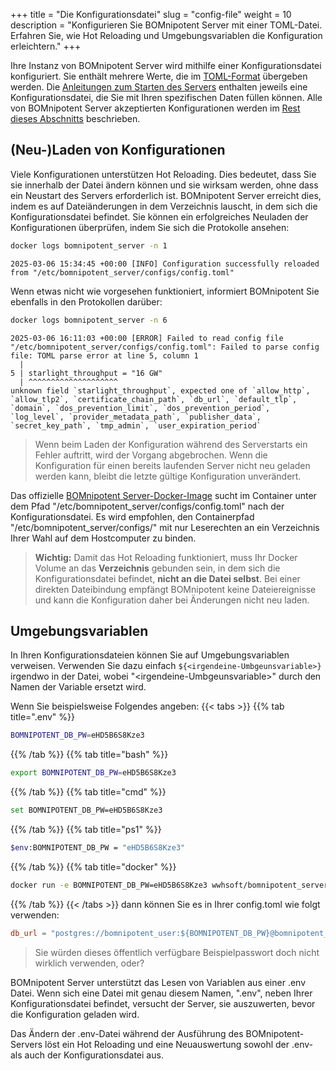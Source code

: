 +++
title = "Die Konfigurationsdatei"
slug = "config-file"
weight = 10
description = "Konfigurieren Sie BOMnipotent Server mit einer TOML-Datei. Erfahren Sie, wie Hot Reloading und Umgebungsvariablen die Konfiguration erleichtern."
+++

Ihre Instanz von BOMnipotent Server wird mithilfe einer Konfigurationsdatei konfiguriert. Sie enthält mehrere Werte, die im [TOML-Format](https://toml.io/en/) übergeben werden. Die [Anleitungen zum Starten des Servers](/de/server/setup/starting/) enthalten jeweils eine Konfigurationsdatei, die Sie mit Ihren spezifischen Daten füllen können. Alle von BOMnipotent Server akzeptierten Konfigurationen werden im [Rest dieses Abschnitts](/de/server/configuration/) beschrieben.

## (Neu-)Laden von Konfigurationen

Viele Konfigurationen unterstützen Hot Reloading. Dies bedeutet, dass Sie sie innerhalb der Datei ändern können und sie wirksam werden, ohne dass ein Neustart des Servers erforderlich ist. BOMnipotent Server erreicht dies, indem es auf Dateiänderungen in dem Verzeichnis lauscht, in dem sich die Konfigurationsdatei befindet. Sie können ein erfolgreiches Neuladen der Konfigurationen überprüfen, indem Sie sich die Protokolle ansehen:
```bash
docker logs bomnipotent_server -n 1
```
``` {wrap="false" title="output"}
2025-03-06 15:34:45 +00:00 [INFO] Configuration successfully reloaded from "/etc/bomnipotent_server/configs/config.toml"
```
Wenn etwas nicht wie vorgesehen funktioniert, informiert BOMnipotent Sie ebenfalls in den Protokollen darüber:
```bash
docker logs bomnipotent_server -n 6
```
``` {wrap="false" title="output"}
2025-03-06 16:11:03 +00:00 [ERROR] Failed to read config file "/etc/bomnipotent_server/configs/config.toml": Failed to parse config file: TOML parse error at line 5, column 1
  |
5 | starlight_throughput = "16 GW"
  | ^^^^^^^^^^^^^^^^^^^^
unknown field `starlight_throughput`, expected one of `allow_http`, `allow_tlp2`, `certificate_chain_path`, `db_url`, `default_tlp`, `domain`, `dos_prevention_limit`, `dos_prevention_period`, `log_level`, `provider_metadata_path`, `publisher_data`, `secret_key_path`, `tmp_admin`, `user_expiration_period`
```

> Wenn beim Laden der Konfiguration während des Serverstarts ein Fehler auftritt, wird der Vorgang abgebrochen. Wenn die Konfiguration für einen bereits laufenden Server nicht neu geladen werden kann, bleibt die letzte gültige Konfiguration unverändert.

Das offizielle [BOMnipotent Server-Docker-Image](https://hub.docker.com/r/wwhsoft/bomnipotent_server) sucht im Container unter dem Pfad "/etc/bomnipotent_server/configs/config.toml" nach der Konfigurationsdatei. Es wird empfohlen, den Containerpfad "/etc/bomnipotent_server/configs/" mit nur Leserechten an ein Verzeichnis Ihrer Wahl auf dem Hostcomputer zu binden.

> **Wichtig:** Damit das Hot Reloading funktioniert, muss Ihr Docker Volume an das **Verzeichnis** gebunden sein, in dem sich die Konfigurationsdatei befindet, **nicht an die Datei selbst**. Bei einer direkten Dateibindung empfängt BOMnipotent keine Dateiereignisse und kann die Konfiguration daher bei Änderungen nicht neu laden.

## Umgebungsvariablen

In Ihren Konfigurationsdateien können Sie auf Umgebungsvariablen verweisen. Verwenden Sie dazu einfach `${<irgendeine-Umbgeunsvariable>}` irgendwo in der Datei, wobei "\<irgendeine-Umbgeunsvariable\>" durch den Namen der Variable ersetzt wird.

Wenn Sie beispielsweise Folgendes angeben:
{{< tabs >}}
{{% tab title=".env" %}}
```bash
BOMNIPOTENT_DB_PW=eHD5B6S8Kze3
```
{{% /tab %}}
{{% tab title="bash" %}}
```bash
export BOMNIPOTENT_DB_PW=eHD5B6S8Kze3
```
{{% /tab %}}
{{% tab title="cmd" %}}
```bash
set BOMNIPOTENT_DB_PW=eHD5B6S8Kze3
```
{{% /tab %}}
{{% tab title="ps1" %}}
```bash
$env:BOMNIPOTENT_DB_PW = "eHD5B6S8Kze3"
```
{{% /tab %}}
{{% tab title="docker" %}}
```bash
docker run -e BOMNIPOTENT_DB_PW=eHD5B6S8Kze3 wwhsoft/bomnipotent_server --detach
```
{{% /tab %}}
{{< /tabs >}}
dann können Sie es in Ihrer config.toml wie folgt verwenden:
```toml
db_url = "postgres://bomnipotent_user:${BOMNIPOTENT_DB_PW}@bomnipotent_db:5432/bomnipotent_db"
```

> Sie würden dieses öffentlich verfügbare Beispielpasswort doch nicht wirklich verwenden, oder?

BOMnipotent Server unterstützt das Lesen von Variablen aus einer .env Datei. Wenn sich eine Datei mit genau diesem Namen, ".env", neben Ihrer Konfigurationsdatei befindet, versucht der Server, sie auszuwerten, bevor die Konfiguration geladen wird.

Das Ändern der .env-Datei während der Ausführung des BOMnipotent-Servers löst ein Hot Reloading und eine Neuauswertung sowohl der .env- als auch der Konfigurationsdatei aus.
